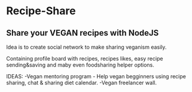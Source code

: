 # Recipe-Share

Share your VEGAN recipes with NodeJS
------------------------------------

Idea is to create social network to make sharing veganism easily.

Containing profile board with recipes, recipes likes, easy recipe sending&saving and maby even foodsharing helper options.


IDEAS:
-Vegan mentoring program - Help vegan begginners using recipe sharing, chat & sharing diet calendar.
-Vegan freelancer wall.

